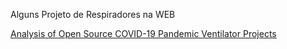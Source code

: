 Alguns Projeto de Respiradores na WEB

[Analysis of Open Source COVID-19 Pandemic Ventilator Projects](https://docs.google.com/spreadsheets/d/e/2PACX-1vTYAfldxoIiO46VAWH1NlhrwFBn9mguqS2bh1spnLEu4AVVN1cj1vaEm6vOp5Z6UnaAbUwd8dslCXdM/pubhtml?fbclid=IwAR0Z4sbUQxwdNuhsdPSEFzKQitwBXJphzcj16xtPDcG5h5zdXjAFm0acNg8
)


